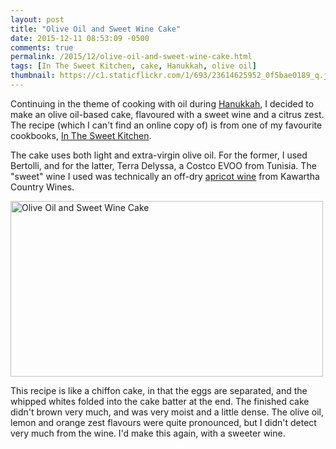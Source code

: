 ```yaml
---
layout: post
title: "Olive Oil and Sweet Wine Cake"
date: 2015-12-11 08:53:09 -0500
comments: true
permalink: /2015/12/olive-oil-and-sweet-wine-cake.html
tags: [In The Sweet Kitchen, cake, Hanukkah, olive oil]
thumbnail: https://c1.staticflickr.com/1/693/23614625952_0f5bae0189_q.jpg
---
```


Continuing in the theme of cooking with oil during
[Hanukkah](/tag/hanukkah/), I decided to make an olive oil-based
cake, flavoured with a sweet wine and a citrus zest. The recipe
(which I can't find an online copy of) is from one of my favourite
cookbooks, [In The Sweet Kitchen](/tag/in-the-sweet-kitchen/).

The cake uses both light and extra-virgin olive oil. For the former,
I used Bertolli, and for the latter, Terra Delyssa,
a Costco EVOO from Tunisia. The "sweet" wine I used was technically
an off-dry [apricot
wine](http://kawarthacountrywines.ca/wine/fruit-wines/apricot-off-dry)
from Kawartha Country Wines.

<a data-flickr-embed="true"
href="https://www.flickr.com/photos/gnuf/23614625952/in/dateposted/"
title="Olive Oil and Sweet Wine Cake"><img
src="https://farm1.staticflickr.com/693/23614625952_0f5bae0189.jpg"
width="500" height="281" alt="Olive Oil and Sweet Wine Cake"></a><script
async src="//embedr.flickr.com/assets/client-code.js"
charset="utf-8"></script>

This recipe is like a chiffon cake, in that the eggs are separated,
and the whipped whites folded into the cake batter at the end.
The finished cake didn't brown very much, and was very moist and
a little dense. The olive oil, lemon and orange zest flavours were
quite pronounced, but I didn't detect very much from the wine.
I'd make this again, with a sweeter wine.

